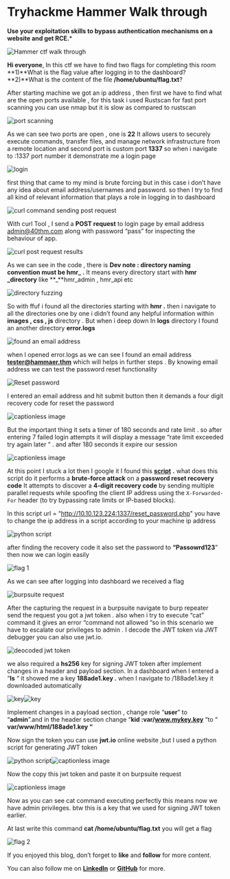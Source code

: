 Tryhackme Hammer Walk through
=============================

**Use your exploitation skills to bypass authentication mechanisms on a website and get RCE.***

![Hammer ctf walk through](https://miro.medium.com/v2/resize:fit:1400/format:webp/1*r3j4i6SC65453qMJjcUB1Q.png)

**Hi everyone**, In this ctf we have to find two flags for completing this room
**1)**What is the flag value after logging in to the dashboard?
**2)**What is the content of the file **/home/ubuntu/flag.txt**?

After starting machine we got an ip address , then first we have to find what are the open ports available , for this task i used Rustscan for fast port scanning you can use nmap but it is slow as compared to rustscan


![port scanning](https://miro.medium.com/v2/resize:fit:1190/format:webp/1*h1dZkMi_cYFHYsBi_cVcTQ.png)

As we can see two ports are open , one is **22** It allows users to securely execute commands, transfer files, and manage network infrastructure from a remote location and second port is custom port **1337** so when i navigate to <ip address>:1337 port number it demonstrate me a login page

![login](https://miro.medium.com/v2/resize:fit:1400/format:webp/1*Y2M-ZCPIyEIqqamDP1eC2w.png)

first thing that came to my mind is brute forcing but in this case i don’t have any idea about email address/usernames and password. so then I try to find all kind of relevant information that plays a role in logging in to dashboard


![curl command sending post request](https://miro.medium.com/v2/resize:fit:1176/format:webp/1*HlQOIK9mNOV0qv1i6Vndgw.png)

With curl Tool , I send a **POST request** to login page by email address admin@40thm.com along with password “pass” for inspecting the behaviour of app.

![curl post request results](https://miro.medium.com/v2/resize:fit:1400/format:webp/1*d8a29XJnLzhyZo9PuwNPuA.png)

As we can see in the code , there is **Dev note : directory naming convention must be hmr_ .** It means every directory start with **hmr _directory** like **_**hmr_admin , hmr_api etc

![directory fuzzing](https://miro.medium.com/v2/resize:fit:1400/format:webp/1*Pd6OOQdYjz0q8AuOvuyf2A.png)

So with ffuf i found all the directories starting with **hmr .** then i navigate to all the directories one by one i didn’t found any helpful information within **images , css , js** directory . But when i deep down In **logs** directory I found an another directory **error.logs**

![found an email address](https://miro.medium.com/v2/resize:fit:1400/format:webp/1*36-hlF73-So6tLag9AvfMw.png)

when I opened error.logs as we can see I found an email address **tester@hammaer.thm** which will helps in further steps . By knowing email address we can test the password reset functionality

![Reset password](https://miro.medium.com/v2/resize:fit:1400/format:webp/1*6Kz92DufhGr0k7XXDF6fJQ.png)

I entered an email address and hit submit button then it demands a four digit recovery code for reset the password

![captionless image](https://miro.medium.com/v2/resize:fit:1400/format:webp/1*g8hDvP5464te0kGUWZrHOw.png)

But the important thing it sets a timer of 180 seconds and rate limit . so after entering 7 failed login attempts it will display a message “rate limit exceeded try again later “ . and after 180 seconds it expire our session

![captionless image](https://miro.medium.com/v2/resize:fit:1400/format:webp/1*CZ6Rj7vcPNOPAfIwLZqZ2w.png)

At this point I stuck a lot then I google it I found this [**script**](https://www.youtube.com/redirect?event=video_description&redir_token=QUFFLUhqbkhRUHhNTk5BWjRSU1Z4cnhpQzQ1dHNNQnJuUXxBQ3Jtc0trWEY0TkJydGZ3M3piZl9za3ZWR1ljdHMza1VyeE9fdFM3ZzdTbGdJTE9UQ0FtUWt1bzF0djVNZGFZMTBQU3ozN0xiQ3lhelA1LVVGNF9KbXlfdFhjZkV5dXRzSFRWLWhaRzlqYW9idndDR0Y4TmREdw&q=https%3A%2F%2Fgithub.com%2FMatSec21%2FHammerTHM%2Fblob%2Fabc121ccb61f832ebe33becf4063189d9482dd75%2Fbruteforcecodes.py&v=Y8-ahp7mnLI) **.** what does this script do it performs a **brute-force attack** on a **password reset recovery code**
It attempts to discover a **4-digit recovery code** by sending multiple parallel requests while spoofing the client IP address using the `X-Forwarded-For` header (to try bypassing rate limits or IP-based blocks).

In this script url = “http://10.10.123.224:1337/reset_password.php" you have to change the ip address in a script according to your machine ip address

![python script](https://miro.medium.com/v2/resize:fit:760/format:webp/1*jJZR-C4AyweNJpQlP7K2vg.png)

after finding the recovery code it also set the password to **“Passowrd123**” then now we can login easily

![flag 1](https://miro.medium.com/v2/resize:fit:1400/format:webp/1*XPDFm9CVXz9_HkMfGLH35Q.png)

As we can see after logging into dashboard we received a flag

![burpsuite request](https://miro.medium.com/v2/resize:fit:1400/format:webp/1*lLDfyAA0g_tBM-foIzzq5g.png)

After the capturing the request in a burpsuite navigate to burp repeater send the request you got a jwt token . also when i try to execute “cat” command it gives an error “command not allowed “so in this scenario we have to escalate our privileges to admin . I decode the JWT token via JWT debugger you can also use jwt.io.

![deocoded jwt token](https://miro.medium.com/v2/resize:fit:1400/format:webp/1*7R_FQkOV6uvb1mBpRVjleg.png)

we also required a **hs256** key for signing JWT token after implement changes in a header and payload section. In a dashboard when I entered a “**ls** “ it showed me a key **188ade1.key .** when I navigate to /188ade1.key it downloaded automatically

![key](https://miro.medium.com/v2/resize:fit:1400/format:webp/1*xQzOPjTj9GKTzitnjekiXg.png)![key](https://miro.medium.com/v2/resize:fit:1400/format:webp/1*hWqCLUQSkrSqci11yemZAg.png)

Implement changes in a payload section , change role “**user**” to “**admin**”.and in the header section change “**kid :var/www.mykey.key** “to “ **var/www/html/188ade1.key “**

Now sign the token you can use **jwt.io** online website ,but I used a python script for generating JWT token

![python script](https://miro.medium.com/v2/resize:fit:1400/format:webp/1*jvf1r9oaRFM5TnBWe-mnUQ.png)![captionless image](https://miro.medium.com/v2/resize:fit:1400/format:webp/1*D8kr0F2wamIfvfg4QY3ZUQ.png)

Now the copy this jwt token and paste it on burpsuite request

![captionless image](https://miro.medium.com/v2/resize:fit:1400/format:webp/1*r3F0m04d2GeaDsQC0_dyXQ.png)

Now as you can see cat command executing perfectly this means now we have admin privileges. btw this is a key that we used for signing JWT token earlier.

At last write this command **cat /home/ubuntu/flag.txt** you will get a flag

![flag 2](https://miro.medium.com/v2/resize:fit:1400/format:webp/1*6G6UAyJuyHZN_3XWQia2pQ.png)

If you enjoyed this blog, don’t forget to **like** and **follow** for more content.

You can also follow me on [**LinkedIn**](https://www.linkedin.com/in/muhammad-ahsanijaz/) or [**GitHub**](https://github.com/AhsanIjaz17) for more.
